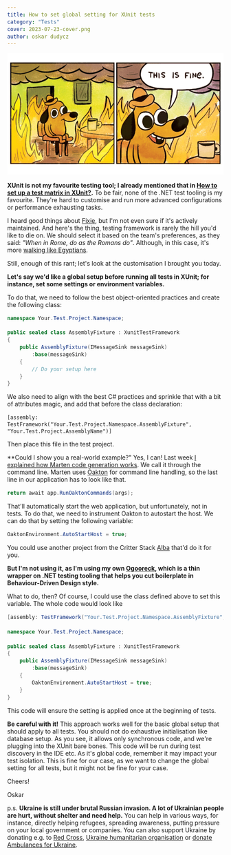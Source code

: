 ```yaml
---
title: How to set global setting for XUnit tests
category: "Tests"
cover: 2023-07-23-cover.png
author: oskar dudycz
---
```


![cover](2023-07-23-cover.png)

**XUnit is not my favourite testing tool; I already mentioned that in [How to set up a test matrix in XUnit?](/en/how_to_setup_a_test_matrix_in_xunit/).** To be fair, none of the .NET test tooling is my favourite. They're hard to customise and run more advanced configurations or performance exhausting tasks. 

I heard good things about [Fixie](https://github.com/fixie/fixie), but I'm not even sure if it's actively maintained. And here's the thing, testing framework is rarely the hill you'd like to die on. We should select it based on the team's preferences, as they said: _"When in Rome, do as the Romans do"_. Although, in this case, it's more [walking like Egyptians](https://www.youtube.com/watch?v=Cv6tuzHUuuk).

Still, enough of this rant; let's look at the customisation I brought you today.

**Let's say we'd like a global setup before running all tests in XUnit; for instance, set some settings or environment variables.**

To do that, we need to follow the best object-oriented practices and create the following class:

```csharp
namespace Your.Test.Project.Namespace;

public sealed class AssemblyFixture : XunitTestFramework
{
    public AssemblyFixture(IMessageSink messageSink)
        :base(messageSink)
    {
        // Do your setup here
    }
}
```

We also need to align with the best C# practices and sprinkle that with a bit of attributes magic, and add that before the class declaration:

```
[assembly: TestFramework("Your.Test.Project.Namespace.AssemblyFixture", "Your.Test.Project.AssemblyName")]
```

Then place this file in the test project.

**Could I show you a real-world example?" Yes, I can! Last week [I explained how Marten code generation works](/en/marten_and_docker/). We call it through the command line. Marten uses [Oakton](https://jasperfx.github.io/oakton/guide/getting_started.html) for command line handling, so the last line in our application has to look like that. 

```csharp
return await app.RunOaktonCommands(args);
```

That'll automatically start the web application, but unfortunately, not in tests. To do that, we need to instrument Oakton to autostart the host. We can do that by setting the following variable:

```csharp
OaktonEnvironment.AutoStartHost = true;
```

You could use another project from the Critter Stack [Alba](https://jasperfx.github.io/alba/guide/gettingstarted.html) that'd do it for you. 

**But I'm not using it, as I'm using my own [Ogooreck](https://github.com/oskardudycz/Ogooreck), which is a thin wrapper on .NET testing tooling that helps you cut boilerplate in Behaviour-Driven Design style.**  

What to do, then? Of course, I could use the class defined above to set this variable. The whole code would look like

```csharp
[assembly: TestFramework("Your.Test.Project.Namespace.AssemblyFixture", "Your.Test.Project.AssemblyName")]

namespace Your.Test.Project.Namespace;

public sealed class AssemblyFixture : XunitTestFramework
{
    public AssemblyFixture(IMessageSink messageSink)
        :base(messageSink)
    {
        OaktonEnvironment.AutoStartHost = true;
    }
}
```

This code will ensure the setting is applied once at the beginning of tests.

**Be careful with it!** This approach works well for the basic global setup that should apply to all tests. You should not do exhaustive initialisation like database setup. As you see, it allows only synchronous code, and we're plugging into the XUnit bare bones. This code will be run during test discovery in the IDE etc. As it's global code, remember it may impact your test isolation. This is fine for our case, as we want to change the global setting for all tests, but it might not be fine for your case.

Cheers!

Oskar

p.s. **Ukraine is still under brutal Russian invasion. A lot of Ukrainian people are hurt, without shelter and need help.** You can help in various ways, for instance, directly helping refugees, spreading awareness, putting pressure on your local government or companies. You can also support Ukraine by donating e.g. to [Red Cross](https://www.icrc.org/pl/donate/ukraine), [Ukraine humanitarian organisation](https://savelife.in.ua/pl/donate/) or [donate Ambulances for Ukraine](https://www.gofundme.com/f/help-to-save-the-lives-of-civilians-in-a-war-zone).
